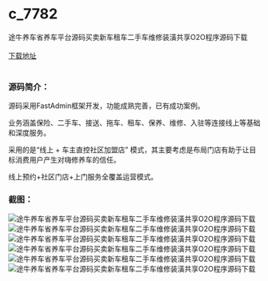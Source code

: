 # c_7782
途牛养车省养车平台源码买卖新车租车二手车维修装潢共享O2O程序源码下载
<br/></br>
[下载地址](https://www.uuid2.com/7782.html "下载地址")
<br/></br>
<h3>源码简介：</h3>
<p>源码采用FastAdmin框架开发，功能成熟完善，已有成功案例。<p>
<p>业务涵盖保险、二手车、接送、拖车、租车、保养、维修、入驻等连接线上等基础和深度服务。<p>
<p>采用的是“线上 + 车主直控社区加盟店” 模式，其主要考虑是布局门店有助于让目标消费用户产生对嗨修养车的信任。<p>
<p>线上预约+社区门店+上门服务全覆盖运营模式。<p>
<h3>截图：</h3>
<img src="https://www.uuid2.com/wp-content/uploads/img/pro/20220412/16497299509097.png" alt="途牛养车省养车平台源码买卖新车租车二手车维修装潢共享O2O程序源码下载"><img src="https://www.uuid2.com/wp-content/uploads/img/pro/20220412/16497299516323.png" alt="途牛养车省养车平台源码买卖新车租车二手车维修装潢共享O2O程序源码下载"><img src="https://www.uuid2.com/wp-content/uploads/img/pro/20220412/16497299536509.png" alt="途牛养车省养车平台源码买卖新车租车二手车维修装潢共享O2O程序源码下载"><img src="https://www.uuid2.com/wp-content/uploads/img/pro/20220412/16497299553984.png" alt="途牛养车省养车平台源码买卖新车租车二手车维修装潢共享O2O程序源码下载"><img src="https://www.uuid2.com/wp-content/uploads/img/pro/20220412/16497299566421.png" alt="途牛养车省养车平台源码买卖新车租车二手车维修装潢共享O2O程序源码下载"><img src="https://www.uuid2.com/wp-content/uploads/img/pro/20220412/16497299579276.png" alt="途牛养车省养车平台源码买卖新车租车二手车维修装潢共享O2O程序源码下载">
